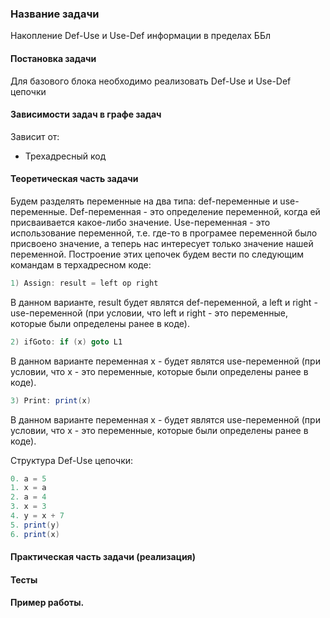 ﻿### Название задачи
Накопление Def-Use и Use-Def информации в пределах ББл
#### Постановка задачи
Для базового блока необходимо реализовать Def-Use и Use-Def цепочки
#### Зависимости задач в графе задач
Зависит от:
* Трехадресный код

#### Теоретическая часть задачи
Будем разделять переменные на два типа: def-переменные и use-переменные.
Def-переменная - это определение переменной, когда ей присваивается какое-либо значение.
Use-переменная - это использование переменной, т.е. где-то в програмее переменной было присвоено значение,
а теперь нас интересует только значение нашей переменной.
Построение этих цепочек будем вести по следующим командам в терхадресном коде:
```csharp
1) Assign: result = left op right
```
В данном варианте, result будет являтся def-переменной, а left и right - use-переменной
(при условии, что left и right - это переменные, которые были определены ранее в коде).

```csharp
2) ifGoto: if (x) goto L1
```
В данном варианте переменная x - будет являтся use-переменной
(при условии, что x - это переменные, которые были определены ранее в коде).

```csharp
3) Print: print(x)
```
В данном варианте переменная x - будет являтся use-переменной
(при условии, что x - это переменные, которые были определены ранее в коде).

Структура Def-Use цепочки: 


```csharp
0. a = 5
1. x = a
2. a = 4
3. x = 3
4. y = x + 7
5. print(y)
6. print(x)
```

#### Практическая часть задачи (реализация)


#### Тесты


#### Пример работы.





